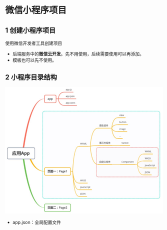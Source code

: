 # 微信小程序项目

## 1 创建小程序项目

使用微信开发者工具创建项目

- 后端服务中的**微信云开发**。先不用使用，后续需要使用可以再添加。
- 模板也可以先不使用。

## 2 小程序目录结构

![小程序目录结构](./image/mini.png)

- app.json：全局配置文件
